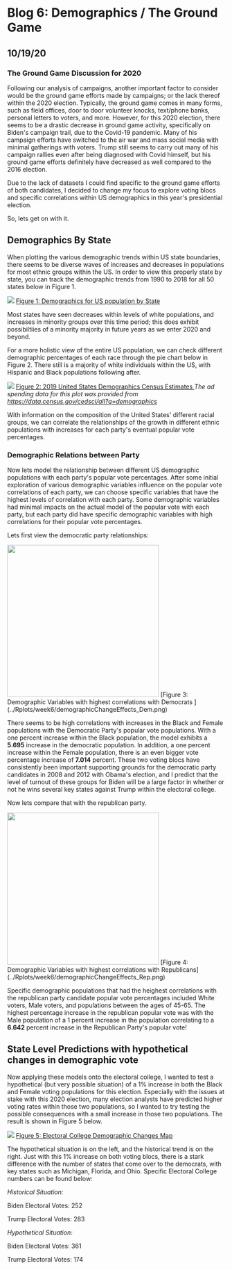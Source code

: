# Blog 6: Demographics / The Ground Game
## 10/19/20

### The Ground Game Discussion for 2020

Following our analysis of campaigns, another important factor to consider would be the ground game efforts made by campaigns; or the lack thereof within the 2020 election. Typically, the ground game comes in many forms, such as field offices, door to door volunteer knocks, text/phone banks, personal letters to voters, and more. However, for this 2020 election, there seems to be a drastic decrease in ground game activity, specifically on Biden's campaign trail, due to the Covid-19 pandemic. Many of his campaign efforts have switched to the air war and mass social media with minimal gatherings with voters. Trump still seems to carry out many of his campaign rallies even after being diagnosed with Covid himself, but his ground game efforts definitely have decreased as well compared to the 2016 election.

Due to the lack of datasets I could find specific to the ground game efforts of both candidates, I decided to change my focus to explore voting blocs and specific correlations within US demographics in this year's presidential election.

So, lets get on with it.

## Demographics By State

When plotting the various demographic trends within US state boundaries, there seems to be diverse waves of increases and decreases in populations for most ethnic groups within the US. In order to view this properly state by state, you can track the demographic trends from 1990 to 2018 for all 50 states below in Figure 1.

![](../Rplots/week6/demographics.png)
[Figure 1: Demographics for US population by State](../Rplots/week6/demographics.png)

Most states have seen decreases within levels of white populations, and increases in minority groups over this time period; this does exhibit possibiltiies of a minority majority in future years as we enter 2020 and beyond. 

For a more holistic view of the entire US population, we can check different demographic percentages of each race through the pie chart below in Figure 2. There still is a majority of white individuals within the US, with Hispanic and Black populations following after.

![](../Rplots/week6/demographics_2019.png)
[Figure 2: 2019 United States Demographics Census Estimates ](../Rplots/week6/demographics_2019.png)
*The ad spending data for this plot was provided from https://data.census.gov/cedsci/all?q=demographics*

With information on the composition of the United States' different racial groups, we can correlate the relationships of the growth in different ethnic populations with increases for each party's eventual popular vote percentages. 

### Demographic Relations between Party

Now lets model the relationship between different US demographic populations with each party's popular vote percentages. After some initial exploration of various demographic variables influence on the popular vote correlations of each party, we can choose specific variables that have the highest levels of correlation with each party. Some demographic variables had minimal impacts on the actual model of the popular vote with each party, but each party did have specific demographic variables with high correlations for their popular vote percentages. 

Lets first view the democratic party relationships:

<img src="../Rplots/week6/demographicChangeEffects_Dem.png" width="350">
[Figure 3: Demographic Variables with highest correlations with Democrats  ](../Rplots/week6/demographicChangeEffects_Dem.png)

There seems to be high correlations with increases in the Black and Female populations with the Democratic Party's popular vote populations. With a one percent increase within the Black population, the model exhibits a **5.695** increase in the democratic population. In addition, a one percent increase within the Female population, there is an even bigger vote percentage increase of **7.014** percent. These two voting blocs have consistently been important supporting grounds for the democratic party candidates in 2008 and 2012 with Obama's election, and I predict that the level of turnout of these groups for Biden will be a large factor in whether or not he wins several key states against Trump within the electoral college.

Now lets compare that with the republican party.

<img src="../Rplots/week6/demographicChangeEffects_Rep.png" width="350">
[Figure 4: Demographic Variables with highest correlations with Republicans](../Rplots/week6/demographicChangeEffects_Rep.png)

Specific demographic populations that had the heighest correlations with the republican party candidate popular vote percentages included White voters, Male voters, and populations between the ages of 45-65. The highest percentage increase in the republican popular vote was with the Male population of a 1 percent increase in the population correlating to a **6.642** percent increase in the Republican Party's popular vote!

## State Level Predictions with hypothetical changes in demographic vote

Now applying these models onto the electoral college, I wanted to test a hypothetical (but very possible situation) of a 1% increase in both the Black and Female voting populations for this election. Especially with the issues at stake with this 2020 election, many election analysts have predicted higher voting rates within those two populations, so I wanted to try testing the possible consequences with a small increase in those two populations. The result is shown in Figure 5 below.

![](../Rplots/week6/demographics_electoralCollegeMap.png)
[Figure 5: Electoral College Demographic Changes Map ](../Rplots/week6/demographics_electoralCollegeMap.png)

The hypothetical situation is on the left, and the historical trend is on the right. Just with this 1% increase on both voting blocs, there is a stark difference with the number of states that come over to the democrats, with key states such as Michigan, Florida, and Ohio. Specific Electoral College numbers can be found below:

*Historical Situation:*

Biden Electoral Votes: 252

Trump Electoral Votes: 283


*Hypothetical Situation:*

Biden Electoral Votes: 361

Trump Electoral Votes: 174
